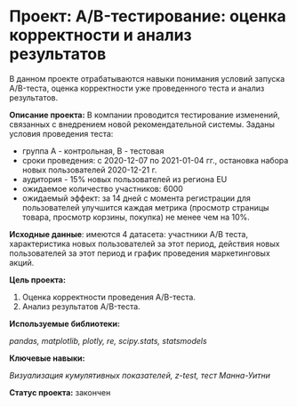 # Проект: A/B-тестирование: оценка корректности и анализ результатов

В данном проекте отрабатываются навыки понимания условий запуска A/B-теста, оценка корректности уже проведенного теста
и анализ результатов. 

**Описание проекта:** В компании проводится тестирование изменений, связанных с внедрением новой рекомендательной 
системы. Заданы условия проведения теста:
- группа А - контрольная, В - тестовая
- сроки проведения: с 2020-12-07 по 2021-01-04 гг., остановка набора новых пользователей 2020-12-21 г.
- аудитория - 15% новых пользователей из региона EU
- ожидаемое количество участников: 6000
- ожидаемый эффект: за 14 дней с момента регистрации для пользователей улучшится каждая метрика (просмотр страницы
товара, просмотр корзины, покупка) не менее чем на 10%.

**Исходные данные**: имеются 4 датасета: участники А/В теста, характеристика новых пользователей за этот период, 
действия новых пользователей за этот период и график проведения маркетинговых акций.  

**Цель проекта:** 
1. Оценка корректности проведения A/B-теста.
2. Анализ результатов A/B-теста.

**Используемые библиотеки:**

*pandas, matplotlib, plotly, re, scipy.stats, statsmodels*

**Ключевые навыки:**

*Визуализация кумулятивных показателей, z-test, тест Манна-Уитни*

**Статус проекта:** закончен
